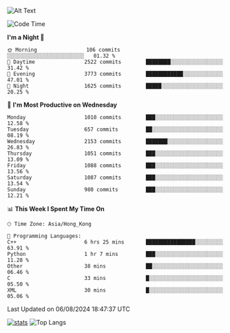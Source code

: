 ![Alt Text](https://media.tenor.com/3Gehha8RO-sAAAAC/goose-dance.gif)

<!--START_SECTION:waka-->
![Code Time](http://img.shields.io/badge/Code%20Time-289%20hrs%2029%20mins-blue)

**I'm a Night 🦉** 

```text
🌞 Morning                106 commits         ░░░░░░░░░░░░░░░░░░░░░░░░░   01.32 % 
🌆 Daytime                2522 commits        ████████░░░░░░░░░░░░░░░░░   31.42 % 
🌃 Evening                3773 commits        ████████████░░░░░░░░░░░░░   47.01 % 
🌙 Night                  1625 commits        █████░░░░░░░░░░░░░░░░░░░░   20.25 % 
```
📅 **I'm Most Productive on Wednesday** 

```text
Monday                   1010 commits        ███░░░░░░░░░░░░░░░░░░░░░░   12.58 % 
Tuesday                  657 commits         ██░░░░░░░░░░░░░░░░░░░░░░░   08.19 % 
Wednesday                2153 commits        ███████░░░░░░░░░░░░░░░░░░   26.83 % 
Thursday                 1051 commits        ███░░░░░░░░░░░░░░░░░░░░░░   13.09 % 
Friday                   1088 commits        ███░░░░░░░░░░░░░░░░░░░░░░   13.56 % 
Saturday                 1087 commits        ███░░░░░░░░░░░░░░░░░░░░░░   13.54 % 
Sunday                   980 commits         ███░░░░░░░░░░░░░░░░░░░░░░   12.21 % 
```


📊 **This Week I Spent My Time On** 

```text
🕑︎ Time Zone: Asia/Hong_Kong

💬 Programming Languages: 
C++                      6 hrs 25 mins       ████████████████░░░░░░░░░   63.91 % 
Python                   1 hr 7 mins         ███░░░░░░░░░░░░░░░░░░░░░░   11.28 % 
Other                    38 mins             ██░░░░░░░░░░░░░░░░░░░░░░░   06.46 % 
C                        33 mins             █░░░░░░░░░░░░░░░░░░░░░░░░   05.50 % 
XML                      30 mins             █░░░░░░░░░░░░░░░░░░░░░░░░   05.06 % 
```


 Last Updated on 06/08/2024 18:47:37 UTC
<!--END_SECTION:waka-->
[![stats](https://github-readme-stats-rose-phi.vercel.app/api?username=jxncted&count_private=true)](https://github.com/jxncted/github-readme-stats)
![Top Langs](https://github-readme-stats-rose-phi.vercel.app/api/top-langs/?username=jxncted\&layout=compact&hide=c,assembly,jupyter%20notebook)
